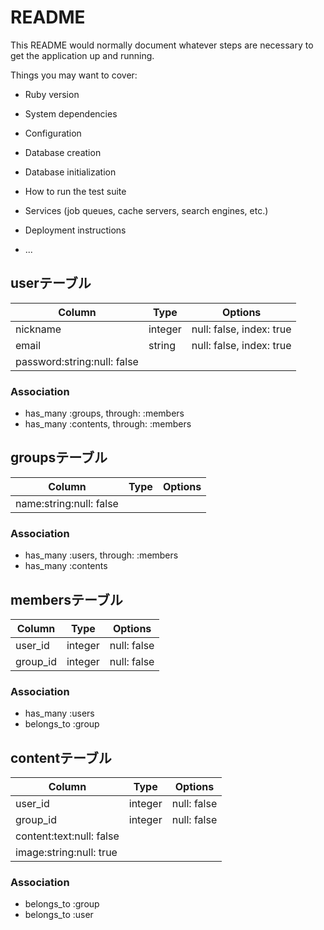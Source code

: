 # README

This README would normally document whatever steps are necessary to get the
application up and running.

Things you may want to cover:

* Ruby version

* System dependencies

* Configuration

* Database creation

* Database initialization

* How to run the test suite

* Services (job queues, cache servers, search engines, etc.)

* Deployment instructions

* ...

## userテーブル

|Column|Type|Options|
|------|----|-------|
|nickname|integer|null: false, index: true|
|email|string|null: false, index: true|
|password:string:null: false|

### Association
- has_many :groups, through: :members
- has_many :contents, through: :members


## groupsテーブル

|Column|Type|Options|
|------|----|-------|
|name:string:null: false|

### Association
- has_many :users, through: :members
- has_many :contents



## membersテーブル

|Column|Type|Options|
|------|----|-------|
|user_id|integer|null: false|
|group_id|integer|null: false|


### Association
- has_many :users
- belongs_to :group


## contentテーブル

|Column|Type|Options|
|------|----|-------|
|user_id|integer|null: false|
|group_id|integer|null: false|
|content:text:null: false|
|image:string:null: true|

### Association
- belongs_to :group
- belongs_to :user

